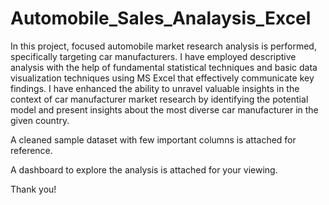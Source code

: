 # Automobile_Sales_Analaysis_Excel
In this project, focused automobile market research analysis is performed, specifically targeting car manufacturers. I have employed descriptive analysis with the help of fundamental statistical techniques and basic data visualization techniques using MS Excel that effectively communicate key findings. I have enhanced the ability to unravel valuable insights in the context of car manufacturer market research by identifying the potential model and present insights about the most diverse car manufacturer in the given country.

A cleaned sample dataset with few important columns is attached for reference.

A dashboard to explore the analysis is attached for your viewing.

Thank you!
